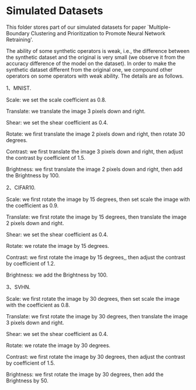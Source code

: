 # Simulated Datasets


This folder stores part of our simulated datasets for paper `Multiple-Boundary Clustering and Prioritization to Promote Neural Network Retraining'.


The ability of some synthetic operators is weak, i.e., the difference between the synthetic dataset and the original is very small (we observe it from the accuracy difference of the model on the dataset). In order to make the synthetic dataset different from the original one, we compound other operators on some operators with weak ability. The details are as follows.

1、MNIST.

Scale: we set the scale coefficient as 0.8.

Translate: we translate the image 3 pixels down and right.

Shear: we set the shear coefficient as 0.4.

Rotate: we first translate the image 2 pixels down and right, then rotate 30 degrees.

Contrast: we first translate the image 3 pixels down and right, then adjust the contrast by coefficient of 1.5.

Brightness: we first translate the image 2 pixels down and right, then add the Brightness by 100.


2、CIFAR10.

Scale: we first rotate the image by 15 degrees, then set scale the image with the coefficient as 0.9.

Translate: we first rotate the image by 15 degrees, then translate the image 2 pixels down and right.

Shear: we set the shear coefficient as 0.4.

Rotate: we rotate the image by 15 degrees.

Contrast: we first rotate the image by 15 degrees,, then adjust the contrast by coefficient of 1.2.

Brightness: we add the Brightness by 100.        

3、SVHN.

Scale: we first rotate the image by 30 degrees, then set scale the image with the coefficient as 0.8.

Translate: we first rotate the image by 30 degrees, then translate the image 3 pixels down and right.

Shear: we set the shear coefficient as 0.4.

Rotate: we rotate the image by 30 degrees.

Contrast: we first rotate the image by 30 degrees, then adjust the contrast by coefficient of 1.5.

Brightness: we first rotate the image by 30 degrees, then add the Brightness by 50.
